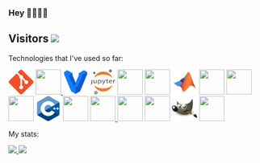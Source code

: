 ### Hey 🤘🤘🤘🤘

## Visitors  <img src="https://komarev.com/ghpvc/?username=axcm19"/>


<div>
Technologies that I've used so far:
  <p></p>
 
 
  <a href="https://git-scm.com/"><img height="50" width="50" src="https://github.com/devicons/devicon/blob/v2.15.1/icons/git/git-original.svg" /></a>   <!-- -------------------------------------------------------platforms tech------------------------------------------------------- -->
  <a href="https://www.latex-project.org/about/"><img height = 50 width = 50 src="https://cdn.jsdelivr.net/gh/devicons/devicon/icons/latex/latex-original.svg" /> </a>
  <a href="https://www.vagrantup.com/"><img height = 50 width = 50 src="https://github.com/devicons/devicon/blob/v2.15.1/icons/vagrant/vagrant-original.svg" /></a>
  <a href="https://jupyter.org/"><img height = 50 width = 50 src="https://github.com/devicons/devicon/blob/v2.15.1/icons/jupyter/jupyter-original-wordmark.svg" /></a>
  <a href="https://www.knime.com/"><img height = 50 width = 50 src="https://avatars3.githubusercontent.com/u/5486329?s=400&v=4" /></a>
  <a href="https://www.visual-paradigm.com/"><img height = 50 width = 50 src="https://encrypted-tbn0.gstatic.com/images?q=tbn:ANd9GcQVg77bb76FatdKxzH4bQxwZmmHF3pE5G6ng3NzLY1nqlH2vHxezDh2JKl8yTm94EWBrD0" /></a>
  <a href="https://www.mathworks.com/products/matlab.html"><img height = 50 width = 50 src="https://github.com/devicons/devicon/blob/v2.15.1/icons/matlab/matlab-original.svg" /></a>
  <a href="https://www.java.com/en/"><img height = 50 width = 50 src="https://cdn.jsdelivr.net/gh/devicons/devicon/icons/java/java-original.svg" /></a> <!-- -------------------------------------------------------coding tech------------------------------------------------------- -->
  <a href="https://www.python.org/"><img height = 50 width = 50 src="https://cdn.jsdelivr.net/gh/devicons/devicon/icons/python/python-original.svg" /></a>
  <a href="https://en.wikipedia.org/wiki/C_(programming_language)"><img height = 50 width = 50 src="https://cdn.jsdelivr.net/gh/devicons/devicon/icons/c/c-original.svg" /></a>
  <a href="https://en.wikipedia.org/wiki/C%2B%2B"><img height = 50 width = 50 src="https://github.com/devicons/devicon/blob/v2.15.1/icons/cplusplus/cplusplus-original.svg" /></a>
  <a href="https://en.wikipedia.org/wiki/C_Sharp_(programming_language)"><img height = 50 width = 50 src="https://cdn.jsdelivr.net/gh/devicons/devicon/icons/csharp/csharp-original.svg" /></a>
  <a href="https://www.haskell.org/"><img height = 50 width = 50 src="https://cdn.jsdelivr.net/gh/devicons/devicon/icons/haskell/haskell-original.svg" /> </a>
  <a href="https://www.mysql.com/"><img height = 50 width = 50 src="https://cdn.jsdelivr.net/gh/devicons/devicon/icons/mysql/mysql-original.svg" /></a>   <!-- -------------------------------------------------------database tech------------------------------------------------------- -->
  <a href="https://www.microsoft.com/en-us/sql-server/sql-server-downloads"><img height = 50 width = 50 src="https://external-content.duckduckgo.com/iu/?u=https%3A%2F%2Flogodix.com%2Flogo%2F481157.png&f=1&nofb=1&ipt=e9b7edc3d52da088d8891d05f4302edf59b1a570271f9989b25f63581adf1312&ipo=images" /></a>
  <a href="https://www.gimp.org/"><img height = 50 width = 50 src="https://github.com/devicons/devicon/blob/v2.15.1/icons/gimp/gimp-original.svg" /></a>   <!-- -------------------------------------------------------image tech------------------------------------------------------- -->
  <a href="https://www.adobe.com/pt/products/photoshop/free-trial-download.html"><img height = 50 width = 50 src="https://www.adobe.com/content/dam/shared/images/product-icons/svg/photoshop.svg" /></a>


 <div>
  My stats:
  <p></p>
  <a href="https://github.com/axcm19">
  <img height="180em" src="https://github-readme-stats.vercel.app/api?username=axcm19&count_private=true&show_icons=true&theme=dracula&hide=contribs&hide_border=true"/>
  <img height="180em" src="https://github-readme-stats.vercel.app/api/top-langs/?username=axcm19&layout=compact&langs_count=7&theme=dracula"/>
</div>
  <div> 

<!--
**axcm19/axcm19** is a ✨ _special_ ✨ repository because its `README.md` (this file) appears on your GitHub profile.

Here are some ideas to get you started:

- 🔭 I’m currently working on ...
- 🌱 I’m currently learning ...
- 👯 I’m looking to collaborate on ...
- 🤔 I’m looking for help with ...
- 💬 Ask me about ...
- 📫 How to reach me: ...
- 😄 Pronouns: ...
- ⚡ Fun fact: ...
-->
